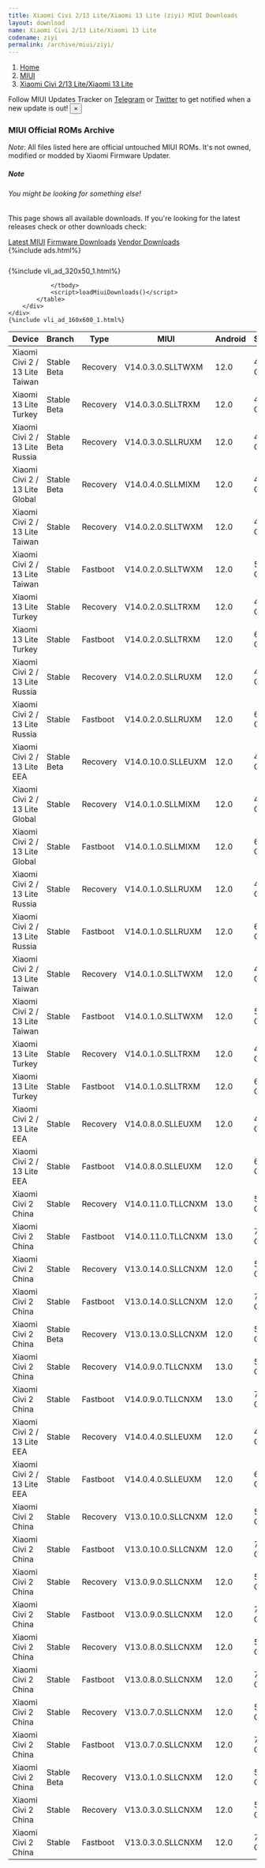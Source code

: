 ```yaml
---
title: Xiaomi Civi 2/13 Lite/Xiaomi 13 Lite (ziyi) MIUI Downloads
layout: download
name: Xiaomi Civi 2/13 Lite/Xiaomi 13 Lite
codename: ziyi
permalink: /archive/miui/ziyi/
---
```

<nav aria-label="breadcrumb">
    <ol class="breadcrumb">
        <li class="breadcrumb-item"><a href="/">Home</a></li>
        <li class="breadcrumb-item"><a href="/miui/">MIUI</a></li>
        <li class="breadcrumb-item active" aria-current="page"><a href="/miui/ziyi/">Xiaomi Civi 2/13 Lite/Xiaomi 13 Lite</a></li>
    </ol>
</nav>
<div class="alert alert-primary alert-dismissible fade show" role="alert">
    Follow MIUI Updates Tracker on <a href="https://t.me/MIUIUpdatesTracker" class="alert-link">Telegram</a>
     or <a href="https://twitter.com/MiFwUpdater" class="alert-link">Twitter</a> to get notified when a new update is out!
    <button type="button" class="close" data-dismiss="alert" aria-label="Close">
        <span aria-hidden="true">&times;</span>
    </button>
</div>

### MIUI Official ROMs Archive
*Note*: All files listed here are official untouched MIUI ROMs. It's not owned, modified or modded by Xiaomi Firmware Updater.
<div class="card">
  <div class="card-body">
    <h5 class="card-title">Note</h5>
    <h6 class="card-subtitle mb-2 text-muted">You might be looking for something else!</h6>
    <p class="card-text">This page shows all available downloads.
     If you're looking for the latest releases check or other downloads check:</p>
    <a href="/miui/ziyi/" class="card-link">Latest MIUI</a>
    <a href="/firmware/ziyi/" class="card-link">Firmware Downloads</a>
    <a href="/vendor/ziyi/" class="card-link">Vendor Downloads</a>
  </div>
</div>
{%include ads.html%}
<div class="row justify-content-center">
    <div class="col-10">
        <div class="table-responsive-md" style="margin-top: 25px;">
            {%include vli_ad_320x50_1.html%}
            <table id="miui" class="display dt-responsive nowrap compact table table-striped table-hover table-sm">
                <thead class="thead-dark">
                    <tr>
                        <th data-ref="device">Device</th>
                        <th data-ref="branch">Branch</th>
                        <th data-ref="type">Type</th>
                        <th data-ref="miui">MIUI</th>
                        <th data-ref="android">Android</th>
                        <th data-ref="size">Size</th>
                        <th data-ref="size">Date</th>
                        <th data-ref="link">Link</th>
                    </tr>
                </thead>
                <tbody>
                <tr><td>Xiaomi Civi 2 / 13 Lite Taiwan</td><td>Stable Beta</td><td>Recovery</td><td>V14.0.3.0.SLLTWXM</td><td>12.0</td><td>4.6 GB</td><td>2023-04-13</td><td><a href="/miui/ziyi/stable beta/V14.0.3.0.SLLTWXM/">Download</a></td></tr>
<tr><td>Xiaomi 13 Lite Turkey</td><td>Stable Beta</td><td>Recovery</td><td>V14.0.3.0.SLLTRXM</td><td>12.0</td><td>4.6 GB</td><td>2023-04-13</td><td><a href="/miui/ziyi/stable beta/V14.0.3.0.SLLTRXM/">Download</a></td></tr>
<tr><td>Xiaomi Civi 2 / 13 Lite Russia</td><td>Stable Beta</td><td>Recovery</td><td>V14.0.3.0.SLLRUXM</td><td>12.0</td><td>4.6 GB</td><td>2023-04-13</td><td><a href="/miui/ziyi/stable beta/V14.0.3.0.SLLRUXM/">Download</a></td></tr>
<tr><td>Xiaomi Civi 2 / 13 Lite Global</td><td>Stable Beta</td><td>Recovery</td><td>V14.0.4.0.SLLMIXM</td><td>12.0</td><td>4.6 GB</td><td>2023-04-11</td><td><a href="/miui/ziyi/stable beta/V14.0.4.0.SLLMIXM/">Download</a></td></tr>
<tr><td>Xiaomi Civi 2 / 13 Lite Taiwan</td><td>Stable</td><td>Recovery</td><td>V14.0.2.0.SLLTWXM</td><td>12.0</td><td>4.6 GB</td><td>2023-03-21</td><td><a href="/miui/ziyi/stable/V14.0.2.0.SLLTWXM/">Download</a></td></tr>
<tr><td>Xiaomi Civi 2 / 13 Lite Taiwan</td><td>Stable</td><td>Fastboot</td><td>V14.0.2.0.SLLTWXM</td><td>12.0</td><td>5.9 GB</td><td>2023-02-23</td><td><a href="/miui/ziyi/stable/V14.0.2.0.SLLTWXM/">Download</a></td></tr>
<tr><td>Xiaomi 13 Lite Turkey</td><td>Stable</td><td>Recovery</td><td>V14.0.2.0.SLLTRXM</td><td>12.0</td><td>4.6 GB</td><td>2023-03-21</td><td><a href="/miui/ziyi/stable/V14.0.2.0.SLLTRXM/">Download</a></td></tr>
<tr><td>Xiaomi 13 Lite Turkey</td><td>Stable</td><td>Fastboot</td><td>V14.0.2.0.SLLTRXM</td><td>12.0</td><td>6.3 GB</td><td>2023-02-28</td><td><a href="/miui/ziyi/stable/V14.0.2.0.SLLTRXM/">Download</a></td></tr>
<tr><td>Xiaomi Civi 2 / 13 Lite Russia</td><td>Stable</td><td>Recovery</td><td>V14.0.2.0.SLLRUXM</td><td>12.0</td><td>4.6 GB</td><td>2023-03-17</td><td><a href="/miui/ziyi/stable/V14.0.2.0.SLLRUXM/">Download</a></td></tr>
<tr><td>Xiaomi Civi 2 / 13 Lite Russia</td><td>Stable</td><td>Fastboot</td><td>V14.0.2.0.SLLRUXM</td><td>12.0</td><td>6.4 GB</td><td>2023-02-14</td><td><a href="/miui/ziyi/stable/V14.0.2.0.SLLRUXM/">Download</a></td></tr>
<tr><td>Xiaomi Civi 2 / 13 Lite EEA</td><td>Stable Beta</td><td>Recovery</td><td>V14.0.10.0.SLLEUXM</td><td>12.0</td><td>4.7 GB</td><td>2023-02-28</td><td><a href="/miui/ziyi/stable beta/V14.0.10.0.SLLEUXM/">Download</a></td></tr>
<tr><td>Xiaomi Civi 2 / 13 Lite Global</td><td>Stable</td><td>Recovery</td><td>V14.0.1.0.SLLMIXM</td><td>12.0</td><td>4.6 GB</td><td>2023-02-27</td><td><a href="/miui/ziyi/stable/V14.0.1.0.SLLMIXM/">Download</a></td></tr>
<tr><td>Xiaomi Civi 2 / 13 Lite Global</td><td>Stable</td><td>Fastboot</td><td>V14.0.1.0.SLLMIXM</td><td>12.0</td><td>6.9 GB</td><td>2023-01-10</td><td><a href="/miui/ziyi/stable/V14.0.1.0.SLLMIXM/">Download</a></td></tr>
<tr><td>Xiaomi Civi 2 / 13 Lite Russia</td><td>Stable</td><td>Recovery</td><td>V14.0.1.0.SLLRUXM</td><td>12.0</td><td>4.6 GB</td><td>2023-02-27</td><td><a href="/miui/ziyi/stable/V14.0.1.0.SLLRUXM/">Download</a></td></tr>
<tr><td>Xiaomi Civi 2 / 13 Lite Russia</td><td>Stable</td><td>Fastboot</td><td>V14.0.1.0.SLLRUXM</td><td>12.0</td><td>6.4 GB</td><td>2022-12-16</td><td><a href="/miui/ziyi/stable/V14.0.1.0.SLLRUXM/">Download</a></td></tr>
<tr><td>Xiaomi Civi 2 / 13 Lite Taiwan</td><td>Stable</td><td>Recovery</td><td>V14.0.1.0.SLLTWXM</td><td>12.0</td><td>4.6 GB</td><td>2023-02-27</td><td><a href="/miui/ziyi/stable/V14.0.1.0.SLLTWXM/">Download</a></td></tr>
<tr><td>Xiaomi Civi 2 / 13 Lite Taiwan</td><td>Stable</td><td>Fastboot</td><td>V14.0.1.0.SLLTWXM</td><td>12.0</td><td>5.9 GB</td><td>2022-12-28</td><td><a href="/miui/ziyi/stable/V14.0.1.0.SLLTWXM/">Download</a></td></tr>
<tr><td>Xiaomi 13 Lite Turkey</td><td>Stable</td><td>Recovery</td><td>V14.0.1.0.SLLTRXM</td><td>12.0</td><td>4.6 GB</td><td>2023-02-27</td><td><a href="/miui/ziyi/stable/V14.0.1.0.SLLTRXM/">Download</a></td></tr>
<tr><td>Xiaomi 13 Lite Turkey</td><td>Stable</td><td>Fastboot</td><td>V14.0.1.0.SLLTRXM</td><td>12.0</td><td>6.3 GB</td><td>2023-01-06</td><td><a href="/miui/ziyi/stable/V14.0.1.0.SLLTRXM/">Download</a></td></tr>
<tr><td>Xiaomi Civi 2 / 13 Lite EEA</td><td>Stable</td><td>Recovery</td><td>V14.0.8.0.SLLEUXM</td><td>12.0</td><td>4.7 GB</td><td>2023-02-23</td><td><a href="/miui/ziyi/stable/V14.0.8.0.SLLEUXM/">Download</a></td></tr>
<tr><td>Xiaomi Civi 2 / 13 Lite EEA</td><td>Stable</td><td>Fastboot</td><td>V14.0.8.0.SLLEUXM</td><td>12.0</td><td>6.8 GB</td><td>2023-02-16</td><td><a href="/miui/ziyi/stable/V14.0.8.0.SLLEUXM/">Download</a></td></tr>
<tr><td>Xiaomi Civi 2 China</td><td>Stable</td><td>Recovery</td><td>V14.0.11.0.TLLCNXM</td><td>13.0</td><td>5.9 GB</td><td>2023-02-17</td><td><a href="/miui/ziyi/stable/V14.0.11.0.TLLCNXM/">Download</a></td></tr>
<tr><td>Xiaomi Civi 2 China</td><td>Stable</td><td>Fastboot</td><td>V14.0.11.0.TLLCNXM</td><td>13.0</td><td>7.4 GB</td><td>2023-02-15</td><td><a href="/miui/ziyi/stable/V14.0.11.0.TLLCNXM/">Download</a></td></tr>
<tr><td>Xiaomi Civi 2 China</td><td>Stable</td><td>Recovery</td><td>V13.0.14.0.SLLCNXM</td><td>12.0</td><td>5.6 GB</td><td>2023-01-17</td><td><a href="/miui/ziyi/stable/V13.0.14.0.SLLCNXM/">Download</a></td></tr>
<tr><td>Xiaomi Civi 2 China</td><td>Stable</td><td>Fastboot</td><td>V13.0.14.0.SLLCNXM</td><td>12.0</td><td>7.0 GB</td><td>2023-01-14</td><td><a href="/miui/ziyi/stable/V13.0.14.0.SLLCNXM/">Download</a></td></tr>
<tr><td>Xiaomi Civi 2 China</td><td>Stable Beta</td><td>Recovery</td><td>V13.0.13.0.SLLCNXM</td><td>12.0</td><td>5.6 GB</td><td>2023-01-10</td><td><a href="/miui/ziyi/stable beta/V13.0.13.0.SLLCNXM/">Download</a></td></tr>
<tr><td>Xiaomi Civi 2 China</td><td>Stable</td><td>Recovery</td><td>V14.0.9.0.TLLCNXM</td><td>13.0</td><td>5.9 GB</td><td>2023-01-31</td><td><a href="/miui/ziyi/stable/V14.0.9.0.TLLCNXM/">Download</a></td></tr>
<tr><td>Xiaomi Civi 2 China</td><td>Stable</td><td>Fastboot</td><td>V14.0.9.0.TLLCNXM</td><td>13.0</td><td>7.4 GB</td><td>2023-01-29</td><td><a href="/miui/ziyi/stable/V14.0.9.0.TLLCNXM/">Download</a></td></tr>
<tr><td>Xiaomi Civi 2 / 13 Lite EEA</td><td>Stable</td><td>Recovery</td><td>V14.0.4.0.SLLEUXM</td><td>12.0</td><td>4.7 GB</td><td>2023-01-09</td><td><a href="/miui/ziyi/stable/V14.0.4.0.SLLEUXM/">Download</a></td></tr>
<tr><td>Xiaomi Civi 2 / 13 Lite EEA</td><td>Stable</td><td>Fastboot</td><td>V14.0.4.0.SLLEUXM</td><td>12.0</td><td>6.9 GB</td><td>2023-01-05</td><td><a href="/miui/ziyi/stable/V14.0.4.0.SLLEUXM/">Download</a></td></tr>
<tr><td>Xiaomi Civi 2 China</td><td>Stable</td><td>Recovery</td><td>V13.0.10.0.SLLCNXM</td><td>12.0</td><td>5.6 GB</td><td>2022-12-14</td><td><a href="/miui/ziyi/stable/V13.0.10.0.SLLCNXM/">Download</a></td></tr>
<tr><td>Xiaomi Civi 2 China</td><td>Stable</td><td>Fastboot</td><td>V13.0.10.0.SLLCNXM</td><td>12.0</td><td>7.1 GB</td><td>2022-12-07</td><td><a href="/miui/ziyi/stable/V13.0.10.0.SLLCNXM/">Download</a></td></tr>
<tr><td>Xiaomi Civi 2 China</td><td>Stable</td><td>Recovery</td><td>V13.0.9.0.SLLCNXM</td><td>12.0</td><td>5.6 GB</td><td>2022-11-19</td><td><a href="/miui/ziyi/stable/V13.0.9.0.SLLCNXM/">Download</a></td></tr>
<tr><td>Xiaomi Civi 2 China</td><td>Stable</td><td>Fastboot</td><td>V13.0.9.0.SLLCNXM</td><td>12.0</td><td>7.1 GB</td><td>2022-11-15</td><td><a href="/miui/ziyi/stable/V13.0.9.0.SLLCNXM/">Download</a></td></tr>
<tr><td>Xiaomi Civi 2 China</td><td>Stable</td><td>Recovery</td><td>V13.0.8.0.SLLCNXM</td><td>12.0</td><td>5.6 GB</td><td>2022-11-11</td><td><a href="/miui/ziyi/stable/V13.0.8.0.SLLCNXM/">Download</a></td></tr>
<tr><td>Xiaomi Civi 2 China</td><td>Stable</td><td>Fastboot</td><td>V13.0.8.0.SLLCNXM</td><td>12.0</td><td>7.2 GB</td><td>2022-11-05</td><td><a href="/miui/ziyi/stable/V13.0.8.0.SLLCNXM/">Download</a></td></tr>
<tr><td>Xiaomi Civi 2 China</td><td>Stable</td><td>Recovery</td><td>V13.0.7.0.SLLCNXM</td><td>12.0</td><td>5.6 GB</td><td>2022-10-27</td><td><a href="/miui/ziyi/stable/V13.0.7.0.SLLCNXM/">Download</a></td></tr>
<tr><td>Xiaomi Civi 2 China</td><td>Stable</td><td>Fastboot</td><td>V13.0.7.0.SLLCNXM</td><td>12.0</td><td>7.2 GB</td><td>2022-10-21</td><td><a href="/miui/ziyi/stable/V13.0.7.0.SLLCNXM/">Download</a></td></tr>
<tr><td>Xiaomi Civi 2 China</td><td>Stable Beta</td><td>Recovery</td><td>V13.0.1.0.SLLCNXM</td><td>12.0</td><td>5.6 GB</td><td>2022-09-27</td><td><a href="/miui/ziyi/stable beta/V13.0.1.0.SLLCNXM/">Download</a></td></tr>
<tr><td>Xiaomi Civi 2 China</td><td>Stable</td><td>Recovery</td><td>V13.0.3.0.SLLCNXM</td><td>12.0</td><td>5.6 GB</td><td>2022-09-27</td><td><a href="/miui/ziyi/stable/V13.0.3.0.SLLCNXM/">Download</a></td></tr>
<tr><td>Xiaomi Civi 2 China</td><td>Stable</td><td>Fastboot</td><td>V13.0.3.0.SLLCNXM</td><td>12.0</td><td>7.2 GB</td><td>2022-09-23</td><td><a href="/miui/ziyi/stable/V13.0.3.0.SLLCNXM/">Download</a></td></tr>

                </tbody>
                <script>loadMiuiDownloads()</script>
            </table>
        </div>
    </div>
    {%include vli_ad_160x600_1.html%}
</div>
